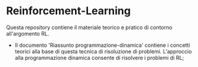 # Reinforcement-Learning
Questa repository contiene il materiale teorico e pratico di contorno all'argomento RL.

- Il documento 'Riassunto programmazione-dinamica' contiene i concetti teorici alla base di questa tecnica di risoluzione di problemi. L'approccio alla programmazione dinamica consente di risolvere i problemi di RL;
